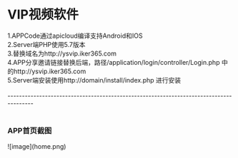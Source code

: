 # VIP视频软件</br>
1.APPCode通过apicloud编译支持Android和IOS</br>
2.Server端PHP使用5.7版本</br>
3.替换域名为http://ysvip.iker365.com</br>
4.APP分享邀请链接替换后端，路径/application/login/controller/Login.php  中的http://ysvip.iker365.com</br>
5.Server端安装使用http://domain/install/index.php 进行安装</br>
</br>
---------------------------------------------------------------------------------------</br>
</br>

<h3>APP首页截图</h3>
![image](home.png)
